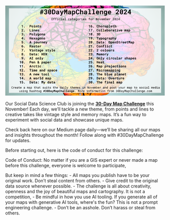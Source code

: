 ![30 Day Map Challenge](images/30day_challenge-01.png)

Our Social Data Science Club is joining the [**30-Day Map Challenge**](https://30daymapchallenge.com) this November! Each day, we’ll tackle a new theme, from points and lines to creative takes like vintage style and memory maps. It’s a fun way to experiment with social data and showcase unique maps.

Check back here on our Medium page daily—we’ll be sharing all our maps and insights throughout the month! Follow along with #30DayMapChallenge for updates.

Before starting out, here is the code of conduct for this challenge:

Code of Conduct:
No matter if you are a GIS expert or never made a map before this challenge, everyone is welcome to participate,

But keep in mind a few things: - All maps you publish have to be your original work. Don’t steal content from others. - Give credit to the original data source whenever possible. - The challenge is all about creativity, openness and the joy of beautiful maps and cartography. It is not a competition, - Be mindful in how you use AI tooling. If you generate all of your maps with generative AI tools, where's the fun? This is not a prompt engineering challenge. - Don’t be an asshole. Don’t harass or steal from others.
